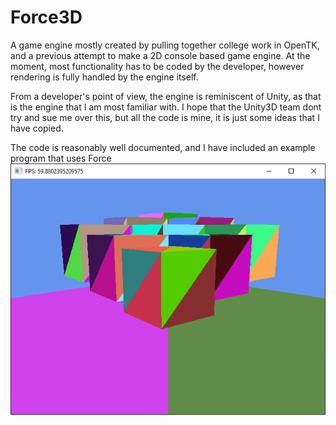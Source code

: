 # Force3D
A game engine mostly created by pulling together college work in OpenTK, and a previous attempt to make a 2D console based game engine. At the moment, most functionality has to be coded by the developer, however rendering is fully handled by the engine itself.

From a developer's point of view, the engine is reminiscent of Unity, as that is the engine that I am most familiar with. I hope that the Unity3D team dont try and sue me over this, but all the code is mine, it is just some ideas that I have copied.

The code is reasonably well documented, and I have included an example program that uses Force
![Example](Github_Media/ExampleProgram.png)
